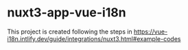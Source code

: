# nuxt3-app-vue-i18n

This project is created following the steps in https://vue-i18n.intlify.dev/guide/integrations/nuxt3.html#example-codes

